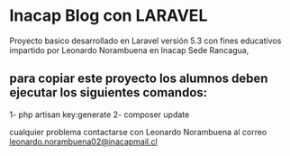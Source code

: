 # Inacap Blog con LARAVEL 

Proyecto basico desarrollado en Laravel versión 5.3 con fines educativos impartido por Leonardo Norambuena en Inacap Sede Rancagua, 

## para copiar este proyecto los alumnos deben ejecutar los siguientes comandos:

1- php artisan key:generate
2- composer update

cualquier problema contactarse con Leonardo Norambuena al correo leonardo.norambuena02@inacapmail.cl

